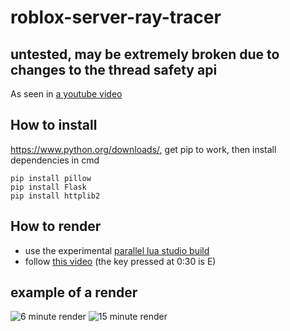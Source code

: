 # roblox-server-ray-tracer
## untested, may be extremely broken due to changes to the thread safety api
As seen in [a youtube video](https://youtu.be/5IO4AvIuvBk)

## How to install
https://www.python.org/downloads/, get pip to work, then install dependencies in cmd
```
pip install pillow
pip install Flask
pip install httplib2
```

## How to render
- use the experimental [parallel lua studio build](https://devforum.roblox.com/t/parallel-luau-developer-preview/925304)
- follow [this video](https://youtu.be/pv5-0z3wCXM)
(the key pressed at 0:30 is E)

## example of a render
![6 minute render](https://cdn.discordapp.com/attachments/763352212730413066/788504687032401960/2020_12_15_-_21_32_41.png)
![15 minute render](https://cdn.discordapp.com/attachments/763352212730413066/788534526670012447/2020_12_15_-_23_26_08.png)
